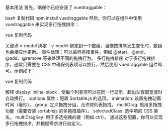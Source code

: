基本用法
首先，确保你已经安装了 vuedraggable：

bash
复制代码
npm install vuedraggable
然后，你可以在组件中使用 vuedraggable 来实现多行拖拽排序：

vue
复制代码
<template>
  <div>
    <draggable v-model="items" @end="onEnd">
      <template v-for="(item, index) in items" :key="item.id">
        <div class="draggable-item">
          {{ item.name }}
        </div>
      </template>
    </draggable>
  </div>
</template>

<script>
import draggable from 'vuedraggable';

export default {
  components: {
    draggable,
  },
  data() {
    return {
      items: [
        { id: 1, name: 'Item 1' },
        { id: 2, name: 'Item 2' },
        { id: 3, name: 'Item 3' },
        // more items...
      ],
    };
  },
  methods: {
    onEnd(event) {
      // 处理拖拽结束后的逻辑
      console.log('拖拽结束：', event);
    },
  },
};
</script>

<style>
.draggable-item {
  padding: 10px;
  margin: 5px;
  background-color: #f0f0f0;
  border: 1px solid #ccc;
}
</style>
关键点
v-model 绑定：v-model 绑定到一个数组，当拖拽排序发生变化时，数组也会相应地更新。
事件处理：可以监听拖拽事件，例如 @start、@end、@add、@remove 等来处理不同的拖拽行为。
多行拖拽排序
对于多行拖拽排序，通常只需要在 CSS 中确保列表项可以换行，然后使用 vuedraggable 组件即可。示例如下：

vue
复制代码
<template>
  <div>
    <draggable
      v-model="items"
      @end="onEnd"
      :options="{ animation: 200, group: 'items', multiDrag: true, selectedClass: 'sortable-selected', multiDragKey: 'ctrl' }"
    >
      <template v-for="(item, index) in items" :key="item.id">
        <div class="draggable-item">
          {{ item.name }}
        </div>
      </template>
    </draggable>
  </div>
</template>

<script>
import draggable from 'vuedraggable';

export default {
  components: {
    draggable,
  },
  data() {
    return {
      items: [
        { id: 1, name: 'Item 1' },
        { id: 2, name: 'Item 2' },
        { id: 3, name: 'Item 3' },
        // more items...
      ],
    };
  },
  methods: {
    onEnd(event) {
      // 处理拖拽结束后的逻辑
      console.log('拖拽结束：', event);
    },
  },
};
</script>

<style>
.draggable-item {
  display: inline-block;
  padding: 10px;
  margin: 5px;
  background-color: #f0f0f0;
  border: 1px solid #ccc;
  width: 100px; /* 控制每个项的宽度 */
}
</style>
解释
display: inline-block：使每个列表项可以在同一行显示，超出父容器宽度时自动换行。
:options 属性：配置 Sortable.js 的选项。
animation: 设置拖拽动画时间（毫秒）。
group: 定义拖拽分组，允许跨列表拖拽。
multiDrag: 启用多拖拽功能（需要安装 sortablejs 的多拖拽插件）。
selectedClass: 选中项的 CSS 类名。
multiDragKey: 用于多选拖拽的键（例如 ctrl）。
通过这些配置，你可以实现多行拖拽排序，并根据需求进行自定义。
